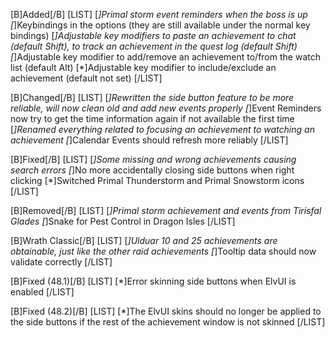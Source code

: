 [B]Added[/B]
[LIST]
[*]Primal storm event reminders when the boss is up
[*]Keybindings in the options (they are still available under the normal key bindings)
[*]Adjustable key modifiers to paste an achievement to chat (default Shift), to track an achievement in the quest log (default Shift)
[*]Adjustable key modifier to add/remove an achievement to/from the watch list (default Alt)
[*]Adjustable key modifier to include/exclude an achievement (default not set)
[/LIST]

[B]Changed[/B]
[LIST]
[*]Rewritten the side button feature to be more reliable, will now clean old and add new events properly
[*]Event Reminders now try to get the time information again if not available the first time
[*]Renamed everything related to focusing an achievement to watching an achievement
[*]Calendar Events should refresh more reliably
[/LIST]

[B]Fixed[/B]
[LIST]
[*]Some missing and wrong achievements causing search errors
[*]No more accidentally closing side buttons when right clicking
[*]Switched Primal Thunderstorm and Primal Snowstorm icons
[/LIST]

[B]Removed[/B]
[LIST]
[*]Primal storm achievement and events from Tirisfal Glades
[*]Snake for Pest Control in Dragon Isles
[/LIST]

[B]Wrath Classic[/B]
[LIST]
[*]Ulduar 10 and 25 achievements are obtainable, just like the other raid achievements
[*]Tooltip data should now validate correctly
[/LIST]

[B]Fixed (48.1)[/B]
[LIST]
[*]Error skinning side buttons when ElvUI is enabled
[/LIST]

[B]Fixed (48.2)[/B]
[LIST]
[*]The ElvUI skins should no longer be applied to the side buttons if the rest of the achievement window is not skinned
[/LIST]
